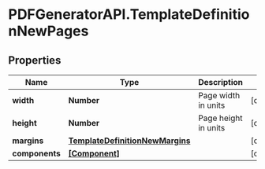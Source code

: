 # PDFGeneratorAPI.TemplateDefinitionNewPages

## Properties

Name | Type | Description | Notes
------------ | ------------- | ------------- | -------------
**width** | **Number** | Page width in units | [optional] 
**height** | **Number** | Page height in units | [optional] 
**margins** | [**TemplateDefinitionNewMargins**](TemplateDefinitionNewMargins.md) |  | [optional] 
**components** | [**[Component]**](Component.md) |  | [optional] 


